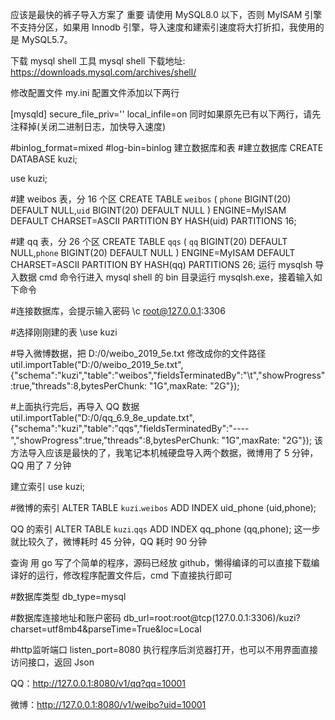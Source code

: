 应该是最快的裤子导入方案了
重要
请使用 MySQL8.0 以下，否则 MyISAM 引擎不支持分区，如果用 Innodb 引擎，导入速度和建索引速度将大打折扣，我使用的是 MySQL5.7。

下载 mysql shell 工具
mysql shell 下载地址: https://downloads.mysql.com/archives/shell/

修改配置文件
my.ini 配置文件添加以下两行

[mysqld]
secure_file_priv=''
local_infile=on
同时如果原先已有以下两行，请先注释掉(关闭二进制日志，加快导入速度)

#binlog_format=mixed
#log-bin=binlog
建立数据库和表
#建立数据库
CREATE DATABASE kuzi;

use kuzi;

#建 weibos 表，分 16 个区
CREATE TABLE `weibos`  (
`phone` BIGINT(20) DEFAULT NULL,`uid` BIGINT(20) DEFAULT NULL
) ENGINE=MyISAM DEFAULT CHARSET=ASCII PARTITION BY HASH(uid) PARTITIONS 16;

#建 qq 表，分 26 个区
CREATE TABLE `qqs`  (
`qq` BIGINT(20) DEFAULT NULL,`phone` BIGINT(20) DEFAULT NULL
) ENGINE=MyISAM DEFAULT CHARSET=ASCII PARTITION BY HASH(qq) PARTITIONS 26;
运行 mysqlsh 导入数据
cmd 命令行进入 mysql shell 的 bin 目录运行 mysqlsh.exe，接着输入如下命令

#连接数据库，会提示输入密码
\c root@127.0.0.1:3306

#选择刚刚建的表
\use kuzi

#导入微博数据，把 D:/0/weibo_2019_5e.txt 修改成你的文件路径
util.importTable("D:/0/weibo_2019_5e.txt",{"schema":"kuzi","table":"weibos","fieldsTerminatedBy":"\t","showProgress":true,"threads":8,bytesPerChunk: "1G",maxRate: "2G"});

#上面执行完后，再导入 QQ 数据
util.importTable("D:/0/qq_6.9_8e_update.txt",{"schema":"kuzi","table":"qqs","fieldsTerminatedBy":"----","showProgress":true,"threads":8,bytesPerChunk: "1G",maxRate: "2G"});
该方法导入应该是最快的了，我笔记本机械硬盘导入两个数据，微博用了 5 分钟，QQ 用了 7 分钟

建立索引
use kuzi;

#微博的索引
ALTER TABLE `kuzi`.`weibos`  ADD INDEX uid_phone (uid,phone);

QQ 的索引
ALTER TABLE `kuzi`.`qqs`  ADD INDEX qq_phone (qq,phone);
这一步就比较久了，微博耗时 45 分钟，QQ 耗时 90 分钟

查询
用 go 写了个简单的程序，源码已经放 github，懒得编译的可以直接下载编译好的运行，修改程序配置文件后，cmd 下直接执行即可

#数据库类型
db_type=mysql

#数据库连接地址和账户密码
db_url=root:root@tcp(127.0.0.1:3306)/kuzi?charset=utf8mb4&parseTime=True&loc=Local

#http监听端口
listen_port=8080
执行程序后浏览器打开，也可以不用界面直接访问接口，返回 Json

QQ：http://127.0.0.1:8080/v1/qq?qq=10001

微博：http://127.0.0.1:8080/v1/weibo?uid=10001
